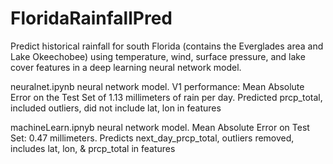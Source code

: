 # FloridaRainfallPred
Predict historical rainfall for south Florida (contains the Everglades area and Lake Okeechobee)
using temperature, wind, surface pressure, and lake cover features in a deep learning neural network model.

neuralnet.ipynb neural network model. V1 performance: Mean Absolute Error on the Test Set of 1.13 millimeters of rain per day. Predicted prcp_total, included outliers, did not include lat, lon in features

machineLearn.ipnyb neural network model. Mean Absolute Error on Test Set: 0.47 millimeters. Predicts next_day_prcp_total, outliers removed, includes lat, lon, & prcp_total in features
